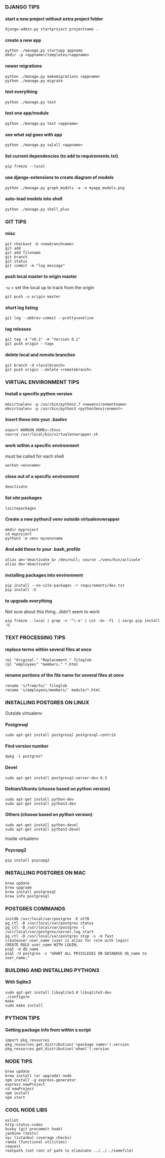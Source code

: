 ### DJANGO TIPS

#### start a new project without extra project folder
    django-admin.py startproject projectname .

#### create a new app
    python ./manage.py startapp appname
    mkdir -p <appname>/templates/<appname>

#### newer migrations
    python ./manage.py makemigrations <appname>
    python ./manage.py migrate

#### test everything
    python ./manage.py test

#### test one app/module
    python ./manage.py test <appname>

#### see what sql goes with app
    python ./manage.py sqlall <appname>

#### list current dependencies (to add to requirements.txt)
    pip freeze --local

#### use django-extensions to create diagram of models
    python ./manage.py graph_models -a -o myapp_models.png

#### auto-load models into shell
    python ./manage.py shell_plus

### GIT TIPS

#### misc
    git checkout -b <newbranchname>
    git add .
    git add filename
    git branch
    git status
    git commit -m "log message"

#### push local master to origin master
-u = set the local up to track from the origin

    git push -u origin master

#### short log listing
    git log --abbrev-commit --pretty=oneline

#### tag releases
    git tag -a "v0.1" -m "Version 0.1"
    git push origin --tags

#### delete local and remote branches
    git branch -d <localbranch>
    git push origin --delete <remotebranch>

### VIRTUAL ENVIRONMENT TIPS

#### Install a specific python version
    mkvirtualenv -p /usr/bin/python2.7 <newenvironmentname>
    mkvirtualenv -p /usr/bin/python3 <python3environment>

#### insert these into your .bashrc
    export WORKON_HOME=~/Envs
    source /usr/local/bin/virtualenvwrapper.sh

#### work within a specific environment
must be called for each shell

    workon <envname>

#### close out of a specific environment
    deactivate

#### list site packages
    lssitepackages

#### Create a new python3 venv outside virtualenvwrapper
    mkdir myproject
    cd myproject
    python3 -m venv myvenvname

#### And add these to your .bash_profile
    alias ae='deactivate &> /dev/null; source ./venv/bin/activate'
    alias de='deactivate'

#### installing packages into environment
    pip install --no-site-packages -r requirements/dev.txt
    pip install -h

#### to upgrade everything
Not sure about this thing...didn't seem to work

    pip freeze --local | grep -v '^\-e' | cut -d= -f1  | xargs pip install -U

### TEXT PROCESSING TIPS

#### replace terms within several files at once
    rpl "Original." "Replacement." fileglob
    rpl "employees" "members." *.html

#### rename portions of the file name for several files at once
    rename 's/from/to/' fileglob
    rename 's/employees/members/' module/*.html

### INSTALLING POSTGRES ON LINUX

Outside virtualenv

#### Postgresql
    sudo apt-get install postgresql postgresql-contrib
#### Find version number
    dpkg -l postgres*
#### Devel
    sudo apt-get install postgresql-server-dev-9.3
#### Debian/Ubuntu (choose based on python version)
    sudo apt-get install python-dev
    sudo apt-get install python3-dev
#### Others (choose based on python version)
    sudo apt-get install python-devel
    sudo apt-get install python3-devel

Inside virtualenv

#### Psycopg2
    pip install psycopg2

### INSTALLING POSTGRES ON MAC

    brew update
    brew upgrade
    brew install postgresql
    brew info postgresql

### POSTGRES COMMANDS
    initdb /usr/local/var/postgres -E utf8
    pg_ctl -D /usr/local/var/postgres status
    pg_ctl -D /usr/local/var/postgres -l /usr/local/var/postgres/server.log start
    pg_ctl -D /usr/local/var/postgres stop -s -m fast
    createuser user_name (user is alias for role with login)
    CREATE ROLE user_name WITH LOGIN;
    psql -d db_name
    psql -U postgres -c "GRANT ALL PRIVILEGES ON DATABASE db_name to user_name;"

### BUILDING AND INSTALLING PYTHON3

#### With Sqlite3
    sudo apt-get install libsqlite3.0 libsqlite3-dev
    ./configure
    make
    sudo make install

### PYTHON TIPS

#### Getting package info from within a script
    import pkg_resources
    pkg_resources.get_distribution('<package name>').version 
    pkg_resources.get_distribution('wheel').version 

### NODE TIPS
    brew update
    brew install (or upgrade) node
    npm install -g express-generator
    express newProject
    cd newProject
    npm install
    npm start

### COOL NODE LIBS
    eslint
    http-status-codes
    husky (git precommit hook)
    jasmine (tests)
    nyc (istanbul coverage checks)
    ramda (functional utilities)
    request
    rootpath (set root of path to eliminate ../../../somefile)
